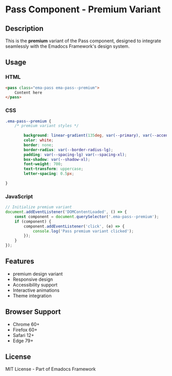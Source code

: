 # Pass Component - Premium Variant

## Description
This is the **premium** variant of the Pass component, designed to integrate seamlessly with the Emadocs Framework's design system.

## Usage

### HTML
```html
<pass class="ema-pass ema-pass--premium">
    Content here
</pass>
```

### CSS
```css
.ema-pass--premium {
    /* premium variant styles */
    
        background: linear-gradient(135deg, var(--primary), var(--accent));
        color: white;
        border: none;
        border-radius: var(--border-radius-lg);
        padding: var(--spacing-lg) var(--spacing-xl);
        box-shadow: var(--shadow-xl);
        font-weight: 700;
        text-transform: uppercase;
        letter-spacing: 0.5px;
    
}
```

### JavaScript
```javascript
// Initialize premium variant
document.addEventListener('DOMContentLoaded', () => {
    const component = document.querySelector('.ema-pass--premium');
    if (component) {
        component.addEventListener('click', (e) => {
            console.log('Pass premium variant clicked');
        });
    }
});
```

## Features
- premium design variant
- Responsive design
- Accessibility support
- Interactive animations
- Theme integration

## Browser Support
- Chrome 60+
- Firefox 60+
- Safari 12+
- Edge 79+

## License
MIT License - Part of Emadocs Framework
